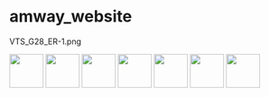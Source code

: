 # amway_website
VTS_G28_ER-1.png
<div style="flex">
    <img src="./resim/VTS_G28_ER-7.png" width="60">
    <img src="./resim/VTS_G28_ER-1.png" width="60">
    <img src="./resim/VTS_G28_ER-2.png" width="60">
    <img src="./resim/VTS_G28_ER-3.png" width="60">
    <img src="./resim/VTS_G28_ER-4.png" width="60">
    <img src="./resim/VTS_G28_ER-5.png" width="60">
    <img src="./resim/VTS_G28_ER-6.png" width="60">
</div>